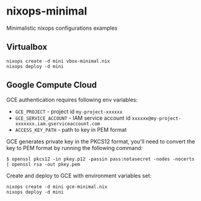 # nixops-minimal

Minimalistic nixops configurations examples

## Virtualbox

```
nixops create -d mini vbox-minimal.nix
nixops deploy -d mini
```

## Google Compute Cloud

GCE authentication requires following env variables:

* `GCE_PROJECT` - project id `my-project-xxxxxx`
* `GCE_SERVICE_ACCOUNT` - IAM service account id `xxxxxx@my-project-xxxxxxx.iam.gserviceaccount.com`
* `ACCESS_KEY_PATH` - path to key in PEM format

GCE generates private key in the PKCS12 format, you'll need to convert the key to PEM format by running the following command:

```
$ openssl pkcs12 -in pkey.p12 -passin pass:notasecret -nodes -nocerts | openssl rsa -out pkey.pem
```

Create and deploy to GCE with environment variables set:

```
nixops create -d mini gce-minimal.nix
nixops deploy -d mini
```
